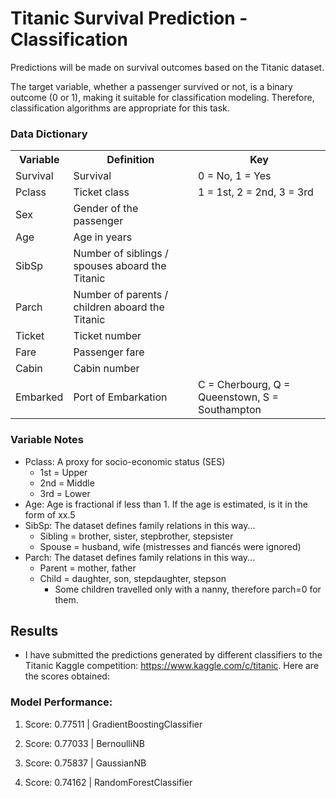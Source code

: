 # Titanic Survival Prediction - Classification

Predictions will be made on survival outcomes based on the Titanic dataset.

The target variable, whether a passenger survived or not, is a binary outcome (0 or 1), making it suitable for classification modeling. Therefore, classification algorithms are appropriate for this task.

<h3>Data Dictionary</h3>
<table>
  <tr>
    <th>Variable</th>
    <th>Definition</th>
    <th>Key</th>
  </tr>
  <tr>
    <td>Survival</td>
    <td>Survival</td>
    <td>0 = No, 1 = Yes</td>
  </tr>
  <tr>
    <td>Pclass</td>
    <td>Ticket class</td>
    <td>1 = 1st, 2 = 2nd, 3 = 3rd</td>
  </tr>
  <tr>
    <td>Sex</td>
    <td>Gender of the passenger</td>
    <td></td>
  </tr>
  <tr>
    <td>Age</td>
    <td>Age in years</td>
    <td></td>
  </tr>
  <tr>
    <td>SibSp</td>
    <td>Number of siblings / spouses aboard the Titanic</td>
    <td></td>
  </tr>
  <tr>
    <td>Parch</td>
    <td>Number of parents / children aboard the Titanic</td>
    <td></td>
  </tr>
  <tr>
    <td>Ticket</td>
    <td>Ticket number</td>
    <td></td>
  </tr>
  <tr>
    <td>Fare</td>
    <td>Passenger fare</td>
    <td></td>
  </tr>
  <tr>
    <td>Cabin</td>
    <td>Cabin number</td>
    <td></td>
  </tr>
  <tr>
    <td>Embarked</td>
    <td>Port of Embarkation</td>
    <td>C = Cherbourg, Q = Queenstown, S = Southampton</td>
  </tr>
</table>


### Variable Notes
* Pclass: A proxy for socio-economic status (SES)
  * 1st = Upper
  * 2nd = Middle
  * 3rd = Lower
* Age: Age is fractional if less than 1. If the age is estimated, is it in the form of xx.5
* SibSp: The dataset defines family relations in this way...
  * Sibling = brother, sister, stepbrother, stepsister
  * Spouse = husband, wife (mistresses and fiancés were ignored)
* Parch: The dataset defines family relations in this way...
  * Parent = mother, father
  * Child = daughter, son, stepdaughter, stepson
      * Some children travelled only with a nanny, therefore parch=0 for them.


## Results

* I have submitted the predictions generated by different classifiers to the Titanic Kaggle competition: 
https://www.kaggle.com/c/titanic. Here are the scores obtained:

### Model Performance:

1) Score: 0.77511 | GradientBoostingClassifier

2) Score: 0.77033 | BernoulliNB

3) Score: 0.75837 | GaussianNB

4) Score: 0.74162 | RandomForestClassifier
